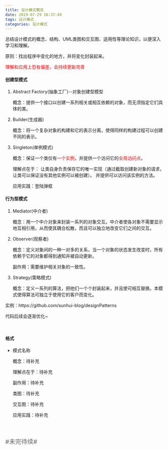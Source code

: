 ```yaml
---
title: 设计模式概览
date: 2019-07-29 16:37:49
tags: 设计模式
categories: 设计模式
---
```

<p>总结设计模式的概念、结构、UML类图和交互图、适用性等理论知识，以便深入学习和理解。</p>
<style type="text/css">
.red{color:red;}
</style>

<!-- more -->
<p>原则：找出程序中变化的地方，并将变化封装起来。</p>

<p class="red">理解和应用上恐有偏差，会持续更新完善</p>

<h4>创建型模式</h4>
<ol>
  <li>Abstract Factory(抽象工厂)--对象创建型模型
    <div style="margin-top:10px;">
      <p>
        概念：提供一个接口以创建一系列相关或相互依赖的对象，而无须指定它们具体的类。
      </p>
    </div>
  </li>
  <li>Builder(生成器)
    <div style="margin-top:10px;">
      <p>
        概念：将一个复杂对象的构建和它的表示分离，使得同样的构建过程可以创建不同的表示。
      </p>
    </div>
  </li>
  <li>Singleton(单例模式)
    <div style="margin-top:10px;">
      <p>
        概念：保证一个类仅有<span class="red">一个实例</span>，并提供一个访问它的<span class="red">全局访问点</span>。
      </p>
      <p>
        理解点在于：
          让类自身负责保存它的唯一实现（通过截取创建新对象的请求，让类可以保证没有其他实例可以被创建）。
          并提供可以访问该实例的方法。
      </p>
      <p>
        应用实践：登陆弹框
      <p>
    </div>
  </li>
</ol>

<h4>行为型模式</h4>
<ol>
  <li>Mediator(中介者)
    <div style="margin-top:10px;">
      <p>
        概念：用一个中介对象来封装一系列的对象交互。中介者使各对象不需要显示地互相引用，从而使其耦合松散，而且可以独立地改变它们之间的交互。
      </p>
    </div>
  </li>
  <li>Observer(观察者)
    <div>
      <p>
        概念：定义对象间的一种一对多的关系，当一个对象的状态发生改变时，所有依赖于它的对象都得到通知并被自动更新。
      </p>
      <p>
        副作用：需要维护相关对象的一致性。
      </p>
    </div>
  </li>
  <li>Strategy(策略模式)
    <div style="margin-top:10px;">
      <p>
        概念：定义一系列的算法，把他们一个个封装起来，并且使可相互替换。本模式使得算法可独立于使用它的客户而变化。
      </p>
    </div>
  </li>
</ol>

<p>实例：https://github.com/sunhui-blog/designPatterns</p>  

代码后续会逐渐优化~

<h4 style="margin-top:50px;">格式</h4>
<ul>
  <li>模式名称
    <div style="margin-top:10px;">
      <p>
        概念：待补充
      </p>
      <p>
        理解点在于：待补充
      </p>
      <p>
        副作用：待补充
      </p>
      <p>
        类图：待补充
      </p>
      <p>
        交互图：待补充
      </p>
      <p>
        应用实践：待补充
      </p>
    </div>
  </li>
</ul>

<p style="margin-top: 60px;color: #666;font-size: 1.2rem;">#未完待续#</p>
